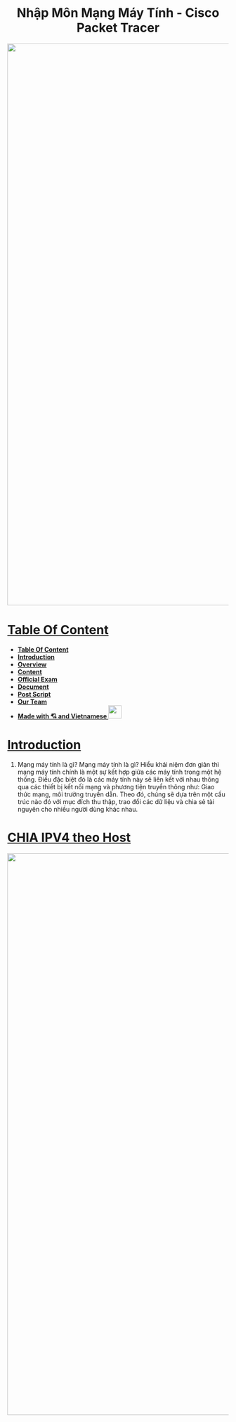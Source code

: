 <h1 align="center"> Nhập Môn Mạng Máy Tính - Cisco Packet Tracer <br/></h1>

<p align="center">
    <img src="https://user-images.githubusercontent.com/91842746/196658865-aabe823f-5994-4b96-a9e8-af97098d9a7a.png" width="1280" />
</p>


# [**Table Of Content**](#table-of-content)
- [**Table Of Content**](#table-of-content)
- [**Introduction**](#introduction)
- [**Overview**](#overview)
- [**Content**](#content)
- [**Official Exam**](#official-exam)
- [**Document**](#document)
- [**Post Script**](#post-script)
- [**Our Team**](#our-team)
- [**Made with 💘 and Vietnamese <img src="https://cdn.britannica.com/41/4041-004-D051B135/Flag-Vietnam.jpg" width="30">**](#made-with--and-vietnamese-)


# [**Introduction**](#introduction)
1. Mạng máy tính là gì? 
Mạng máy tính là gì? Hiểu khái niệm đơn giản thì mạng máy tính chính là một sự kết hợp giữa các máy tính trong một hệ thống. Điều đặc biệt đó là các máy tính này sẽ liên kết với nhau thông qua các thiết bị kết nối mạng và phương tiện truyền thông như: Giao thức mạng, môi trường truyền dẫn. Theo đó, chúng sẽ dựa trên một cấu trúc nào đó với mục đích thu thập, trao đổi các dữ liệu và chia sẻ tài nguyên cho nhiều người dùng khác nhau.


# [**CHIA IPV4 theo Host**](#Chia-ipv4)

<p align="center">
    <img src="https://user-images.githubusercontent.com/91842746/196666290-dc8e56fe-dbdc-4f0f-a5a0-348571178a9d.png" width="1280" />
</p>

